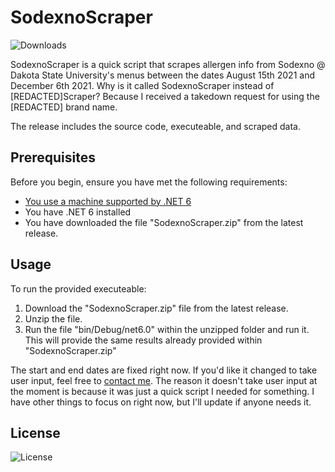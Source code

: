 # SodexnoScraper
![Downloads](https://img.shields.io/github/downloads/winggar/SodexnoScraper/total?style=for-the-badge)

SodexnoScraper is a quick script that scrapes allergen info from Sodexno @ Dakota State University's menus between the dates August 15th 2021 and December 6th 2021. Why is it called SodexnoScraper instead of [REDACTED]Scraper? Because I received a takedown request for using the [REDACTED] brand name.

The release includes the source code, executeable, and scraped data.

## Prerequisites

Before you begin, ensure you have met the following requirements:
- [You use a machine supported by .NET 6](https://github.com/dotnet/core/blob/main/release-notes/6.0/supported-os.md)
- You have .NET 6 installed
- You have downloaded the file "SodexnoScraper.zip" from the latest release.

## Usage

To run the provided executeable:
1. Download the "SodexnoScraper.zip" file from the latest release.
2. Unzip the file.
3. Run the file "bin/Debug/net6.0" within the unzipped folder and run it.
This will provide the same results already provided within "SodexnoScraper.zip"

The start and end dates are fixed right now. If you'd like it changed to take user input, feel free to [contact me](mailto:winggar1228@gmail.com). The reason it doesn't take user input at the moment is because it was just a quick script I needed for something. I have other things to focus on right now, but I'll update if anyone needs it.

## License

![License](https://img.shields.io/github/license/winggar/SodexnoScraper?style=for-the-badge)

